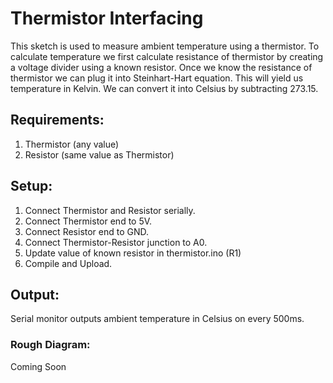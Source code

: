 # Thermistor Interfacing
This sketch is used to measure ambient temperature using a thermistor. To calculate temperature we first calculate resistance of
thermistor by creating a voltage divider using a known resistor. Once we know the resistance of thermistor we can plug it into
Steinhart-Hart equation. This will yield us temperature in Kelvin. We can convert it into Celsius by subtracting 273.15. 

## Requirements:
1. Thermistor (any value)
2. Resistor (same value as Thermistor)

## Setup:
1. Connect Thermistor and Resistor serially.
2. Connect Thermistor end to 5V.
3. Connect Resistor end to GND.
4. Connect Thermistor-Resistor junction to A0.
5. Update value of known resistor in thermistor.ino (R1)
6. Compile and Upload.

## Output:
Serial monitor outputs ambient temperature in Celsius on every 500ms.

### Rough Diagram:
Coming Soon
